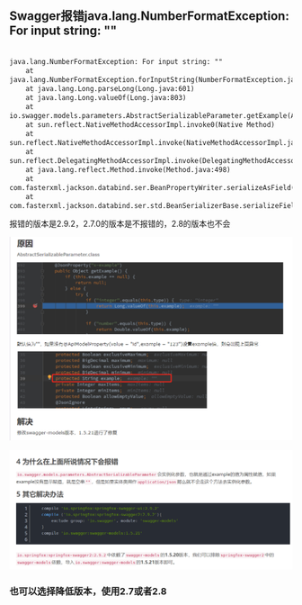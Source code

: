 
## Swagger报错java.lang.NumberFormatException: For input string: ""

```

java.lang.NumberFormatException: For input string: ""
    at java.lang.NumberFormatException.forInputString(NumberFormatException.java:65)
    at java.lang.Long.parseLong(Long.java:601)
    at java.lang.Long.valueOf(Long.java:803)
    at io.swagger.models.parameters.AbstractSerializableParameter.getExample(AbstractSerializableParameter.java:412)
    at sun.reflect.NativeMethodAccessorImpl.invoke0(Native Method)
    at sun.reflect.NativeMethodAccessorImpl.invoke(NativeMethodAccessorImpl.java:62)
    at sun.reflect.DelegatingMethodAccessorImpl.invoke(DelegatingMethodAccessorImpl.java:43)
    at java.lang.reflect.Method.invoke(Method.java:498)
    at com.fasterxml.jackson.databind.ser.BeanPropertyWriter.serializeAsField(BeanPropertyWriter.java:687)
    at com.fasterxml.jackson.databind.ser.std.BeanSerializerBase.serializeFields(BeanSerializerBase.java:719)

```

报错的版本是2.9.2，2.7.0的版本是不报错的，2.8的版本也不会

![](img/mk-2019-09-21-14-52-15.png)


![](img/mk-2019-09-21-14-53-08.png)



### 也可以选择降低版本，使用2.7或者2.8